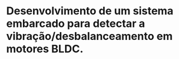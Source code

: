 # Desenvolvimento de um sistema embarcado para detectar a vibração/desbalanceamento em motores BLDC.

